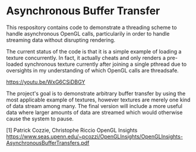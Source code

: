 # Asynchronous Buffer Transfer

This respository contains code to demonstrate a threading scheme to handle asynchronous OpenGL calls, particularily in order to handle streaming data without disrupting rendering.

The current status of the code is that it is a simple example of loading a texture concurrently. In fact, it actually cheats and only renders a pre-loaded synchronous texture currently after joining a single pthread due to oversights in my understanding of which OpenGL calls are threadsafe.

https://youtu.be/WxG6CSiDBGY

The project's goal is to demonstrate arbitrary buffer transfer by using the most applicable example of textures, however textures are merely one kind of data stream among many. The final version will include a more useful data where larger amounts of data are streamed which would otherwise cause the system to pause.

[1] Patrick Cozzie, Christophe Riccio OpenGL Insights https://www.seas.upenn.edu/~pcozzi/OpenGLInsights/OpenGLInsights-AsynchronousBufferTransfers.pdf

